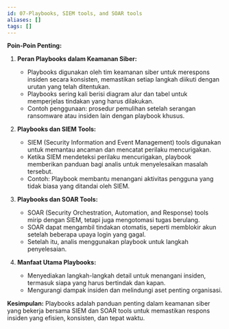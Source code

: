 ```yaml
---
id: 07-Playbooks, SIEM tools, and SOAR tools
aliases: []
tags: []
---
```


**Poin-Poin Penting:**

1. **Peran Playbooks dalam Keamanan Siber:**

   - Playbooks digunakan oleh tim keamanan siber untuk merespons insiden secara konsisten, memastikan setiap langkah diikuti dengan urutan yang telah ditentukan.
   - Playbooks sering kali berisi diagram alur dan tabel untuk memperjelas tindakan yang harus dilakukan.
   - Contoh penggunaan: prosedur pemulihan setelah serangan ransomware atau insiden lain dengan playbook khusus.

2. **Playbooks dan SIEM Tools:**

   - SIEM (Security Information and Event Management) tools digunakan untuk memantau ancaman dan mencatat perilaku mencurigakan.
   - Ketika SIEM mendeteksi perilaku mencurigakan, playbook memberikan panduan bagi analis untuk menyelesaikan masalah tersebut.
   - Contoh: Playbook membantu menangani aktivitas pengguna yang tidak biasa yang ditandai oleh SIEM.

3. **Playbooks dan SOAR Tools:**

   - SOAR (Security Orchestration, Automation, and Response) tools mirip dengan SIEM, tetapi juga mengotomasi tugas berulang.
   - SOAR dapat mengambil tindakan otomatis, seperti memblokir akun setelah beberapa upaya login yang gagal.
   - Setelah itu, analis menggunakan playbook untuk langkah penyelesaian.

4. **Manfaat Utama Playbooks:**
   - Menyediakan langkah-langkah detail untuk menangani insiden, termasuk siapa yang harus bertindak dan kapan.
   - Mengurangi dampak insiden dan melindungi aset penting organisasi.

**Kesimpulan:**
Playbooks adalah panduan penting dalam keamanan siber yang bekerja bersama SIEM dan SOAR tools untuk memastikan respons insiden yang efisien, konsisten, dan tepat waktu.
